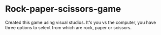 # Rock-paper-scissors-game
Created this game using visual studios. 
It's you vs the computer, you have three options to select from which are rock, paper or scissors.


